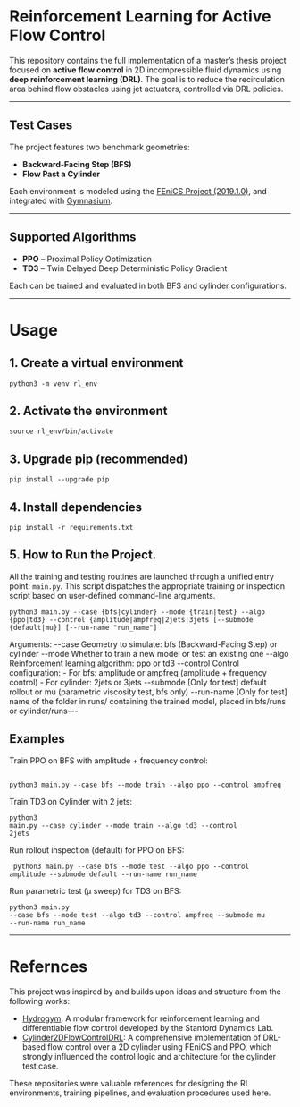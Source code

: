 # Reinforcement Learning for Active Flow Control

This repository contains the full implementation of a master’s thesis project focused on **active flow control** in 2D incompressible fluid dynamics using **deep reinforcement learning (DRL)**. The goal is to reduce the recirculation area behind flow obstacles using jet actuators, controlled via DRL policies.

---

## Test Cases

The project features two benchmark geometries:

- **Backward-Facing Step (BFS)**
- **Flow Past a Cylinder**

Each environment is modeled using the [FEniCS Project (2019.1.0)](https://fenicsproject.org/), and integrated with [Gymnasium](https://github.com/Farama-Foundation/Gymnasium).

---

## Supported Algorithms

- **PPO** – Proximal Policy Optimization
- **TD3** – Twin Delayed Deep Deterministic Policy Gradient

Each can be trained and evaluated in both BFS and cylinder configurations.

---

# Usage

## 1. Create a virtual environment
<pre><code>python3 -m venv rl_env</code></pre>

## 2. Activate the environment
<pre><code>source rl_env/bin/activate</code></pre>

## 3. Upgrade pip (recommended)
<pre><code>pip install --upgrade pip</code></pre>

## 4. Install dependencies
<pre><code>pip install -r requirements.txt</code></pre>

## 5. How to Run the Project.
 All the training and testing routines are launched through a unified entry point: `main.py`. This script dispatches the appropriate training or inspection script based on user-defined command-line arguments.
 <pre><code>python3 main.py --case {bfs|cylinder} --mode {train|test} --algo {ppo|td3} --control {amplitude|ampfreq|2jets|3jets [--submode {default|mu}] [--run-name "run_name"]</code></pre>
  
 Arguments: --case Geometry to simulate: bfs (Backward-Facing Step) or cylinder --mode Whether to train a new model or test an existing one --algo Reinforcement learning algorithm: ppo or td3 --control Control configuration: - For bfs: amplitude or ampfreq (amplitude + frequency control) - For cylinder: 2jets or 3jets --submode [Only for test] default rollout or mu (parametric viscosity test, bfs only) --run-name [Only for test] name of the folder in runs/ containing the trained model, placed in bfs/runs or cylinder/runs---
   
 ##  Examples 
 Train PPO on BFS with amplitude + frequency control:<pre><code> python3 main.py --case bfs --mode train --algo ppo --control ampfreq </code></pre>
  Train TD3 on Cylinder with 2 jets: <pre><code>python3 main.py --case cylinder --mode train --algo td3 --control 2jets</code></pre>
   Run rollout inspection (default) for PPO on BFS: <pre><code> python3 main.py --case bfs --mode test --algo ppo --control amplitude --submode default --run-name run_name </code></pre>
  Run parametric test (μ sweep) for TD3 on BFS: <pre><code>python3 main.py --case bfs --mode test --algo td3 --control ampfreq --submode mu --run-name run_name</code></pre>
  
  ---
  
 # Refernces

This project was inspired by and builds upon ideas and structure from the following works:

- [Hydrogym](https://github.com/dynamicslab/hydrogym): A modular framework for reinforcement learning and differentiable flow control developed by the Stanford Dynamics Lab.
- [Cylinder2DFlowControlDRL](https://github.com/jerabaul29/Cylinder2DFlowControlDRL): A comprehensive implementation of DRL-based flow control over a 2D cylinder using FEniCS and PPO, which strongly influenced the control logic and architecture for the cylinder test case.

These repositories were valuable references for designing the RL environments, training pipelines, and evaluation procedures used here.



